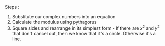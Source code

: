 Steps :
1. Substitute our complex numbers into an equation
2. Calculate the modulus using pythagorus
3. Square sides and rearrange in its simplest form - If there are $x^{2} \text{ and }y^{2}$ that don't cancel out, then we know that it's a circle. Otherwise it's a line.